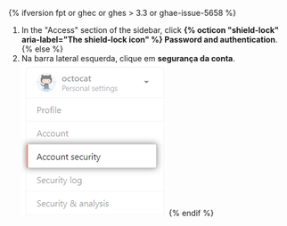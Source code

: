 {% ifversion fpt or ghec or ghes > 3.3 or ghae-issue-5658 %}
1. In the "Access" section of the sidebar, click **{% octicon "shield-lock" aria-label="The shield-lock icon" %} Password and authentication**.
{% else %}
1. Na barra lateral esquerda, clique em **segurança da conta**. ![Configurações de segurança da conta do usuário](/assets/images/help/settings/settings-sidebar-account-security.png)
{% endif %}

